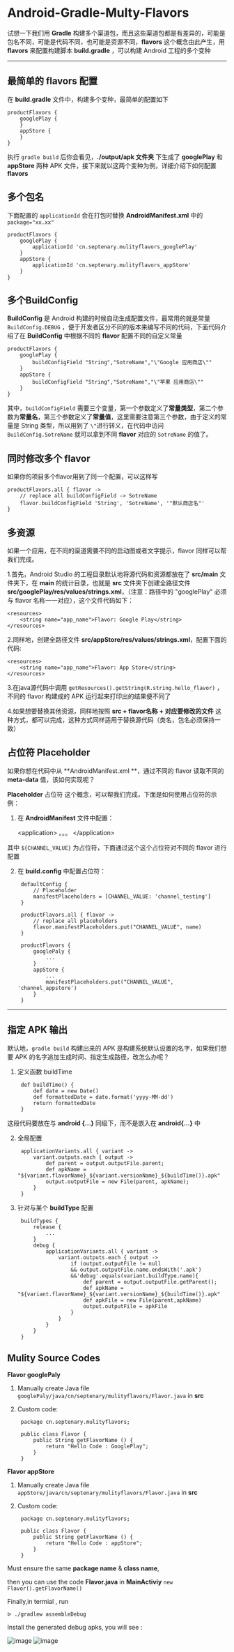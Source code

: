 Android-Gradle-Multy-Flavors
===
试想一下我们用 **Gradle** 构建多个渠道包，而且这些渠道包都是有差异的，可能是包名不同，可能是代码不同，也可能是资源不同，**flavors**  这个概念由此产生，用  **flavors** 来配置构建脚本 **build.gradle** ，可以构建 Android 工程的多个变种

---

最简单的 flavors 配置
---
在 **build.gradle** 文件中，构建多个变种，最简单的配置如下

    productFlavors {
        googlePlay {
        }
        appStore {
        }
    }

执行 `gradle build` 后你会看见，**./output/apk 文件夹** 下生成了 **googlePlay** 和 **appStore** 两种 APK 文件，接下来就以这两个变种为例，详细介绍下如何配置 **flavors**

多个包名
---
下面配置的 `applicationId` 会在打包时替换 **AndroidManifest.xml** 中的 `package="xx.xx"`

    productFlavors {
        googlePlay {
            applicationId 'cn.septenary.mulityflavors_googlePlay'
        }
        appStore {
            applicationId 'cn.septenary.mulityflavors_appStore'
        }
    }

多个BuildConfig
---
**BuildConfig** 是 Android 构建的时候自动生成配置文件，最常用的就是常量 `BuildConfig.DEBUG` ，便于开发者区分不同的版本来编写不同的代码，下面代码介绍了在 **BuildConfig** 中根据不同的 **flavor**  配置不同的自定义常量

    productFlavors {
        googlePlay {
            buildConfigField "String","SotreName","\"Google 应用商店\""
        }
        appStore {
            buildConfigField "String","SotreName","\"苹果 应用商店\""
        }
    }

其中，`buildConfigField` 需要三个变量，第一个参数定义了**常量类型**，第二个参数为**常量名**，第三个参数定义了**常量值**，这里需要注意第三个参数，由于定义的常量是 String 类型，所以用到了 `\"`进行转义，在代码中访问 `BuildConfig.SotreName`  就可以拿到不同 **flavor** 对应的 `SotreName` 的值了。


同时修改多个 flavor
---
如果你的项目多个flavor用到了同一个配置，可以这样写
    
    productFlavors.all { flavor ->
        // replace all buildConfigField -> SotreName
        flavor.buildConfigField 'String', 'SotreName', '"默认商店名"'
    }


多资源
---
如果一个应用，在不同的渠道需要不同的启动图或者文字提示，flavor 同样可以帮我们完成。

1.首先，Android Studio 的工程目录默认地将源代码和资源都放在了 **src/main** 文件夹下，在 **main** 的统计目录，也就是  **src** 文件夹下创建全路径文件 **src/googlePlay/res/values/strings.xml**，（注意：路径中的 "googlePlay" 必须与 flavor 名称一一对应），这个文件代码如下：
        
    <resources>
        <string name="app_name">Flavor: Google Play</string>
    </resources>
    
2.同样地，创建全路径文件 **src/appStore/res/values/strings.xml**，配置下面的代码:

    <resources>
        <string name="app_name">Flavor: App Store</string>
    </resources>
    
3.在java源代码中调用 `getResources().getString(R.string.hello_flavor)` ，不同的 flavor 构建成的 APK 运行起来打印出的结果便不同了

4.如果想要替换其他资源，同样地按照 **src + flavor名称 + 对应要修改的文件** 这种方式，都可以完成，这种方式同样适用于替换源代码（类名，包名必须保持一致）


占位符 Placeholder
---
如果你想在代码中从 **AndroidManifest.xml **，通过不同的 flavor 读取不同的 **meta-data** 值，该如何实现呢？

**Placeholder** 占位符 这个概念，可以帮我们完成，下面是如何使用占位符的示例：

1. 在 **AndroidManifest** 文件中配置：
    
    &#60;application&#62;
        <meta-data
                android:name="CHANNEL"
                android:value="${CHANNEL_VALUE}"/>
            。。。
    &#60;&#47;application&#62;

其中 `${CHANNEL_VALUE}` 为占位符，下面通过这个这个占位符对不同的 flavor 进行配置

2. 在 **build.config** 中配置占位符：
    
        defaultConfig {
            // Placeholder
            manifestPlaceholders = [CHANNEL_VALUE: 'channel_testing']
        }
        
        productFlavors.all { flavor ->
            // replace all placeholders
            flavor.manifestPlaceholders.put("CHANNEL_VALUE", name)
        }
        
        productFlavors {
            googlePaly {
                ...
            }
            appStore {
                ...
                manifestPlaceholders.put("CHANNEL_VALUE", 'channel_appstore')
            }
        }

---
指定 APK 输出
---
默认地，`gradle build` 构建出来的 APK 是构建系统默认设置的名字，如果我们想要 APK 的名字追加生成时间、指定生成路径，改怎么办呢？

1. 定义函数 buildTime
        
        def buildTime() {
            def date = new Date()
            def formattedDate = date.format('yyyy-MM-dd')
            return formattedDate
        }
        
这段代码要放在与 **android {...}** 同级下，而不是嵌入在 **android{...}** 中

2. 全局配置

        applicationVariants.all { variant ->
            variant.outputs.each { output ->
                def parent = output.outputFile.parent;
                def apkName = "${variant.flavorName}_${variant.versionName}_${buildTime()}.apk"
                output.outputFile = new File(parent, apkName);
            }
        }

3. 针对与某个 **buildType** 配置
    
        buildTypes {
            release {
                ...
            }
            debug {
                applicationVariants.all { variant ->
                    variant.outputs.each { output ->
                        if (output.outputFile != null 
                        && output.outputFile.name.endsWith('.apk') 
                        &&'debug'.equals(variant.buildType.name){
                            def parent = output.outputFile.getParent();
                            def apkName = "${variant.flavorName}_${variant.versionName}_${buildTime()}.apk"
                            def apkFile = new File(parent,apkName)
                            output.outputFile = apkFile
                        }
                    }
                }
            }
        }
    
    


Mulity Source Codes
---

**Flavor googlePaly**

1. Manually create Java file  `googlePaly/java/cn/septenary/mulityflavors/Flavor.java` in **src**
2. Custom code:

		package cn.septenary.mulityflavors;

		public class Flavor {
   			public String getFlavorName () {
        		return "Hello Code : GooglePlay";
    		}
		}


**Flavor appStore**

1. Manually create Java file  `appStore/java/cn/septenary/mulityflavors/Flavor.java` in **src**
2. Custom code:

		package cn.septenary.mulityflavors;

		public class Flavor {
   			public String getFlavorName () {
        		return "Hello Code : appStore";
    		}
		}
		
Must ensure the same **package name** & **class name**, 

then you can use the code **Flavor.java** in **MainActiviy** `new Flavor().getFlavorName()`



Finally,in termial , run 
	
	ᐅ ./gradlew assembleDebug

Install the generated debug apks, you will see :


 ![image](https://raw.githubusercontent.com/Ryfthink/Android-Gradle-Mulity-Flavor/master/art/a.png)
 ![image](https://raw.githubusercontent.com/Ryfthink/Android-Gradle-Mulity-Flavor/master/art/b.png)
	